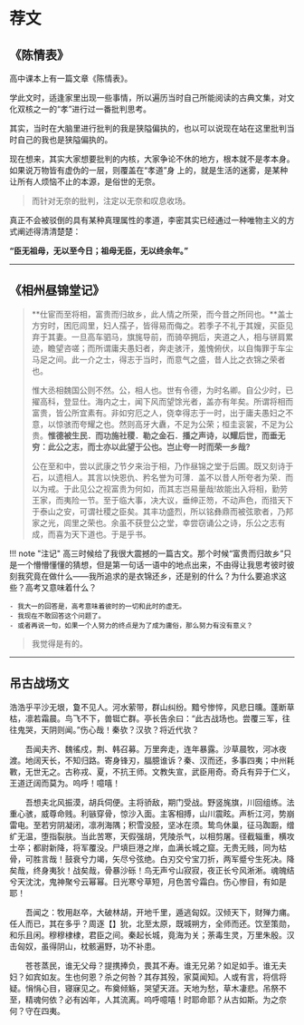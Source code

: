 # 荐文


## 《陈情表》

高中课本上有一篇文章《陈情表》。

学此文时，适逢家里出现一些事情，所以遍历当时自己所能阅读的古典文集，对文化双核之一的“孝”进行过一番批判思考。

其实，当时在大脑里进行批判的我是狭隘偏执的，也以可以说现在站在这里批判当时自己的我也是狭隘偏执的。

现在想来，其实大家想要批判的内核，大家争论不休的地方，根本就不是孝本身。如果说万物皆有虚伪的一层，则覆盖在“孝道”身
上的，就是生活的迷雾，是某种让所有人烦恼不止的本源，是俗世的无奈。

> 而针对无奈的批判，注定以无奈和叹息收场。

真正不会被驳倒的具有某种真理属性的孝道，李密其实已经通过一种唯物主义的方式阐述得清清楚楚：

**“臣无祖母，无以至今日；祖母无臣，无以终余年。”**

----------

## 《相州昼锦堂记》

> **仕宦而至将相，富贵而归故乡，此人情之所荣，而今昔之所同也。**盖士方穷时，困厄闾里，妇人孺子，皆得易而侮之。若季子不礼于其嫂，买臣见弃于其妻。一旦高车驷马，旗旄导前，而骑卒拥后，夹道之人，相与骈肩累迹，瞻望咨嗟；而所谓庸夫愚妇者，奔走骇汗，羞愧俯伏，以自悔罪于车尘马足之间。此一介之士，得志于当时，而意气之盛，昔人比之衣锦之荣者也。
> 
> 惟大丞相魏国公则不然。公，相人也。世有令德，为时名卿。自公少时，已擢高科，登显仕。海内之士，闻下风而望馀光者，盖亦有年矣。所谓将相而富贵，皆公所宜素有。非如穷厄之人，侥幸得志于一时，出于庸夫愚妇之不意，以惊骇而夸耀之也。然则高牙大纛，不足为公荣；桓圭衮裳，不足为公贵。**惟德被生民．而功施社稷．勒之金石．播之声诗，以耀后世，而垂无穷：此公之志，而士亦以此望于公也。岂止夸一时而荣一乡哉?**
> 
> 公在至和中，尝以武康之节夕来治于相，乃作昼锦之堂于后圃。既又刻诗于石，以遗相人。其言以快恩仇、矜名誉为可薄．盖不以昔人所夸者为荣．而以为戒。于此见公之视富贵为何如，而其志岂易量哉!故能出入将相，勤劳王家，而夷险一节。至于临大事，决大议，垂绅正笏，不动声色，而措天下于泰山之安，可谓社稷之臣矣。其丰功盛烈，所以铭彝鼎而被弦歌者，乃邦家之光，闾里之荣也。余虽不获登公之堂，幸尝窃诵公之诗，乐公之志有成，而喜为天下道也。于是乎书。


!!! note "注记"
    高三时候给了我很大震撼的一篇古文。那个时候“富贵而归故乡”只是一个懵懵懂懂的猜想，但是第一句话一语中的地点出来，不由得让我思考彼时彼刻我究竟在做什么——我所追求的是衣锦还乡，还是别的什么？为什么要追求这些？高考又意味着什么？
    
    - 我大一的回答是，高考意味着彼时的一切和此时的虚无。
    - 我现在不敢回答这个问题了。
    - 或者再说一句，如果一个人努力的终点是为了成为庸俗，那么努力有没有意义？

> 我觉得是有的。


------

## 吊古战场文


浩浩乎平沙无垠，敻不见人。河水萦带，群山纠纷。黯兮惨悴，风悲日曛。蓬断草枯，凛若霜晨。鸟飞不下，兽铤亡群。亭长告余曰：“此古战场也。尝覆三军，往往鬼哭，天阴则闻。”伤心哉！秦欤？汉欤？将近代欤？

　　吾闻夫齐、魏徭戍，荆、韩召募。万里奔走，连年暴露。沙草晨牧，河冰夜渡。地阔天长，不知归路。寄身锋刃，腷臆谁诉？秦、汉而还，多事四夷；中州耗斁，无世无之。古称戎、夏，不抗王师。文教失宣，武臣用奇。奇兵有异于仁义，王道迂阔而莫为。呜呼！噫嘻！

　　吾想夫北风振漠，胡兵伺便。主将骄敌，期门受战。野竖旄旗，川回组练。法重心骇，威尊命贱。利镞穿骨，惊沙入面。主客相搏，山川震眩。声析江河，势崩雷电。至若穷阴凝闭，凛冽海隅；积雪没胫，坚冰在须。鸷鸟休巢，征马踟蹰，缯纩无温，堕指裂肤。当此苦寒，天假强胡，凭陵杀气，以相剪屠。径截辎重，横攻士卒；都尉新降，将军覆没。尸填巨港之岸，血满长城之窟。无贵无贱，同为枯骨，可胜言哉！鼓衰兮力竭，矢尽兮弦绝。白刃交兮宝刀折，两军蹙兮生死决。降矣哉，终身夷狄！战矣哉，骨暴沙砾！鸟无声兮山寂寂，夜正长兮风淅淅。魂魄结兮天沈沈，鬼神聚兮云幂幂。日光寒兮草短，月色苦兮霜白。伤心惨目，有如是耶！

　　吾闻之：牧用赵卒，大破林胡，开地千里，遁逃匈奴。汉倾天下，财殚力痡。任人而已，其在多乎？周逐【】狁，北至太原，既城朔方，全师而还。饮至策勋，和乐且闲。穆穆棣棣，君臣之间。秦起长城，竟海为关；荼毒生灵，万里朱殷。汉击匈奴，虽得阴山，枕骸遍野，功不补患。

　　苍苍蒸民，谁无父母？提携捧负，畏其不寿。谁无兄弟？如足如手。谁无夫妇？如宾如友。生也何恩？杀之何咎？其存其殁，家莫闻知。人或有言，将信将疑。悁悁心目，寝寐见之。布奠倾觞，哭望天涯。天地为愁，草木凄悲。吊祭不至，精魂何依？必有凶年，人其流离。呜呼噫嘻！时耶命耶？从古如斯。为之奈何？守在四夷。